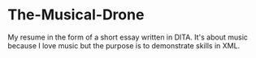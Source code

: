 # The-Musical-Drone
My resume in the form of a short essay written in DITA. It's about music because I love music but the purpose is to demonstrate skills in XML.
